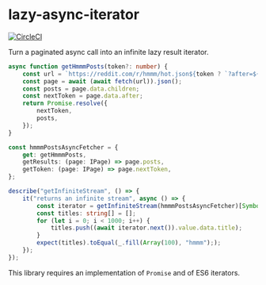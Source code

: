 # lazy-async-iterator

[![CircleCI](https://circleci.com/gh/jroitgrund/lazy-async-iterator.svg?style=svg)](https://circleci.com/gh/jroitgrund/lazy-async-iterator)

Turn a paginated async call into an infinite lazy result iterator.

```ts
async function getHmmmPosts(token?: number) {
    const url = `https://reddit.com/r/hmmm/hot.json${token ? `?after=${token}` : ""}`;
    const page = await (await fetch(url)).json();
    const posts = page.data.children;
    const nextToken = page.data.after;
    return Promise.resolve({
        nextToken,
        posts,
    });
}

const hmmmPostsAsyncFetcher = {
    get: getHmmmPosts,
    getResults: (page: IPage) => page.posts,
    getToken: (page: IPage) => page.nextToken,
};

describe("getInfiniteStream", () => {
    it("returns an infinite stream", async () => {
        const iterator = getInfiniteStream(hmmmPostsAsyncFetcher)[Symbol.iterator]();
        const titles: string[] = [];
        for (let i = 0; i < 1000; i++) {
            titles.push((await iterator.next()).value.data.title);
        }
        expect(titles).toEqual(_.fill(Array(100), "hmmm"););
    });
});
```

This library requires an implementation of `Promise` and of ES6 iterators.